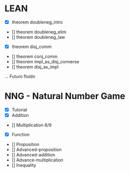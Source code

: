 # LEAN

- [x] theorem doubleneg_intro 
- [] theorem doubleneg_elim 
- [] theorem doubleneg_law
- [x] theorem disj_comm
- [] theorem conj_comm
- [] theorem impl_as_disj_converse
- [] theorem disj_as_impl

... Futuro fluido 

# NNG - Natural Number Game

- [x] Tutorial
- [x] Addition
- [] Multiplication 6/9
- [x] Function
- [] Proposition
- [] Advanced-proposition
- [] Advanced-addition
- [] Advance-multiplication
- [] Inequality